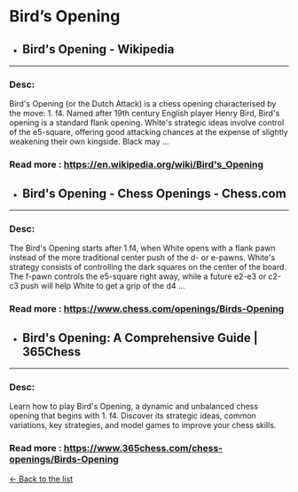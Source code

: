 # Bird’s Opening
- ## **Bird's Opening - Wikipedia** 

---
### Desc: 
 Bird's Opening (or the Dutch Attack) is a chess opening characterised by the move: 1. f4. Named after 19th century English player Henry Bird, Bird's opening is a standard flank opening. White's strategic ideas involve control of the e5-square, offering good attacking chances at the expense of slightly weakening their own kingside. Black may ... 
### Read more : https://en.wikipedia.org/wiki/Bird's_Opening 
- ## **Bird's Opening - Chess Openings - Chess.com** 

---
### Desc: 
 The Bird's Opening starts after 1.f4, when White opens with a flank pawn instead of the more traditional center push of the d- or e-pawns. White's strategy consists of controlling the dark squares on the center of the board. The f-pawn controls the e5-square right away, while a future e2-e3 or c2-c3 push will help White to get a grip of the d4 ... 
### Read more : https://www.chess.com/openings/Birds-Opening 
- ## **Bird's Opening: A Comprehensive Guide | 365Chess** 

---
### Desc: 
 Learn how to play Bird's Opening, a dynamic and unbalanced chess opening that begins with 1. f4. Discover its strategic ideas, common variations, key strategies, and model games to improve your chess skills. 
### Read more : https://www.365chess.com/chess-openings/Birds-Opening 


[← Back to the list](../chess-openings.md)